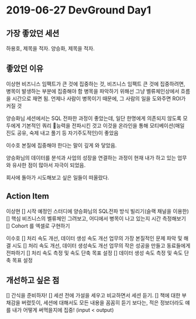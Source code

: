# 2019-06-27 DevGround Day1

## 가장 좋았던 세션

하용호, 제목을 적자.
양승화, 제목을 적자.

## 좋았던 이유

이상현
  비즈니스 임팩트가 큰 것에 집중하는 것, 비즈니스 임팩트 큰 것에 집중하려면, 병목이 발생하는 부분에 집중해야 함
  병목을 파악하기 위해선 그냥 벨류체인상에서 흐름을 시간으로 재면 됨.
  언제나 사람이 병목이기 때문에, 그 사람의 일을 도와주면 ROI가 커질 것
  
  양승화님 세션에서는 SQL 전파한 과정이 좋았는데, 일단 한명에게 의존되지 않도록 모두에게 기본적인 쿼리 능력을 전파시킨 것고 이것을 온라인을 통해 모티베이션(매일 진도 공유, 숙제 내고 풀기 등 자기주도적인)이 좋았음

이수호
  본질에 집중해야 한다는 말이 깊게 와 닿았음.

  양승화님의 데이터를 분석과 사업의 성장을 연결하는 과정이 현재 내가 하고 있는 업무와 유사한 점이 많아서 자극이 되었음.

  회사에 돌아가 시도해보고 싶은 일들이 떠올랐다.

## Action Item

이상현
  [] 시작 예정인 스터디에 양승화님의 SQL전파 방식 빌리기(슬랙 채널을 이용한)
  [] 핵심 비즈니스의 벨류체인 그려보고, 어디에서 병목이 나고 있는지 시간 측정해보기
  [] Cohort 를 엑셀로 구현하기

이수호
  [] 처리 속도 개선, 데이터 생성 속도 개선 업무의 가장 본질적인 문제 파악 및 해결 시도
  [] 처리 속도 개선, 데이터 생성속도 개선 업무의 작은 성공을 만들고 동료들에게 전파하기
  [] 처리 속도 측정 및 속도 단축 목표 설정
  [] 데이터 생성 속도 측정 및 속도 단축 목표 설정

## 개선하고 싶은 점

  [] 간식을 준비하자!
  [] 세션 전에 가설을 세우고 비교하면서 세션 듣기.
  [] 책에 대한 부채감을 버렸듯이, 세션에 대해서도 모든 내용을 꼼꼼히 듣기 보다는, 적은 정보더라도 얘를 내가 어떻게 써먹을지에 집중! (input < output)
